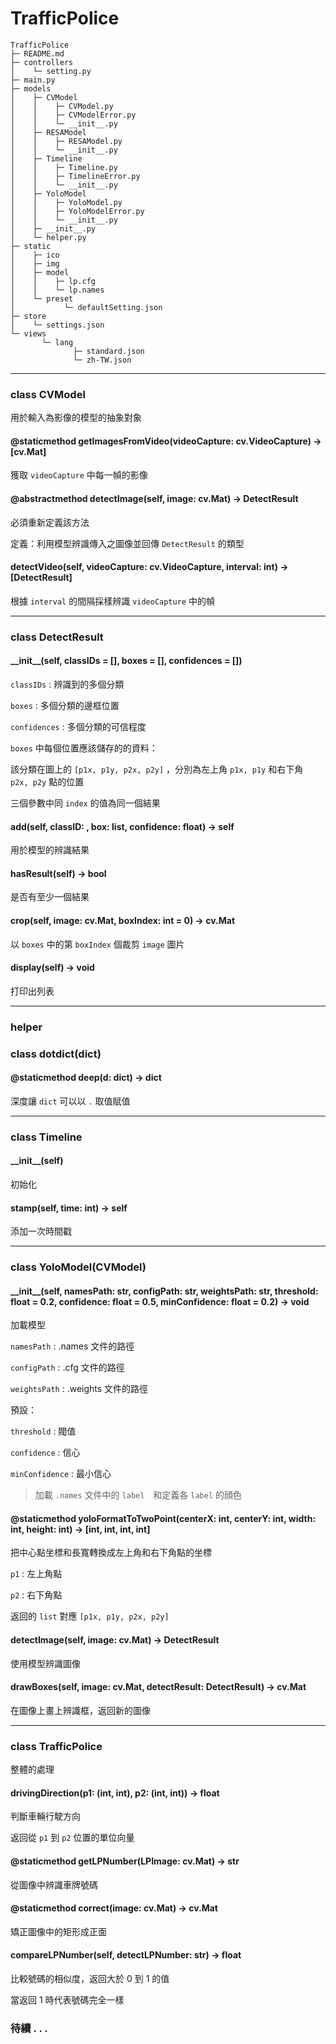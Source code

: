 # TrafficPolice

```
TrafficPolice
├─ README.md
├─ controllers
│    └─ setting.py
├─ main.py
├─ models
│    ├─ CVModel
│    │    ├─ CVModel.py
│    │    ├─ CVModelError.py
│    │    └─ __init__.py
│    ├─ RESAModel
│    │    ├─ RESAModel.py
│    │    └─ __init__.py
│    ├─ Timeline
│    │    ├─ Timeline.py
│    │    ├─ TimelineError.py
│    │    └─ __init__.py
│    ├─ YoloModel
│    │    ├─ YoloModel.py
│    │    ├─ YoloModelError.py
│    │    └─ __init__.py
│    ├─ __init__.py
│    └─ helper.py
├─ static
│    ├─ ico
│    ├─ img
│    ├─ model
│    │    ├─ lp.cfg
│    │    └─ lp.names
│    └─ preset
│           └─ defaultSetting.json
├─ store
│    └─ settings.json
└─ views
       └─ lang
              ├─ standard.json
              └─ zh-TW.json
```

***

### class CVModel

用於輸入為影像的模型的抽象對象

#### @staticmethod getImagesFromVideo(videoCapture: cv.VideoCapture) -> [cv.Mat]

獲取 `videoCapture` 中每一幀的影像

#### @abstractmethod detectImage(self, image: cv.Mat) -> DetectResult

必須重新定義該方法

定義：利用模型辨識傳入之圖像並回傳 `DetectResult` 的類型

#### detectVideo(self, videoCapture: cv.VideoCapture, interval: int) -> [DetectResult]

根據 `interval` 的間隔採樣辨識 `videoCapture` 中的幀

***

### class DetectResult

#### \_\_init\_\_(self, classIDs = [], boxes = [], confidences = [])

`classIDs` : 辨識到的多個分類

`boxes` : 多個分類的邊框位置

`confidences` : 多個分類的可信程度

`boxes` 中每個位置應該儲存的的資料：

該分類在圖上的 `[p1x, p1y, p2x, p2y]` ，分別為左上角 `p1x, p1y` 和右下角　`p2x, p2y` 點的位置

三個參數中同 `index` 的值為同一個結果

#### add(self, classID: , box: list, confidence: float) -> self

用於模型的辨識結果

#### hasResult(self) -> bool

是否有至少一個結果

#### crop(self, image: cv.Mat, boxIndex: int = 0) -> cv.Mat

以 `boxes` 中的第 `boxIndex` 個裁剪 `image` 圖片

#### display(self) -> void

打印出列表

***

### helper

### class dotdict(dict)

#### @staticmethod deep(d: dict) -> dict

深度讓 `dict` 可以以 `.` 取值賦值

***

### class Timeline

#### \_\_init\_\_(self)

初始化

#### stamp(self, time: int) -> self

添加一次時間戳

***

### class YoloModel(CVModel)

#### \_\_init\_\_(self, namesPath: str, configPath: str, weightsPath: str, threshold: float = 0.2, confidence: float = 0.5, minConfidence: float = 0.2) -> void

加載模型

`namesPath` : .names 文件的路徑

`configPath` : .cfg 文件的路徑

`weightsPath` : .weights 文件的路徑

預設：

`threshold` : 閥值

`confidence` : 信心

`minConfidence` : 最小信心

> 加載 `.names` 文件中的 `label`　和定義各 `label` 的顔色

#### @staticmethod yoloFormatToTwoPoint(centerX: int, centerY: int, width: int, height: int) -> [int, int, int, int]

把中心點坐標和長寬轉換成左上角和右下角點的坐標

`p1` : 左上角點

`p2` : 右下角點

返回的 `list` 對應 `[p1x, p1y, p2x, p2y]`

#### detectImage(self, image: cv.Mat) -> DetectResult

使用模型辨識圖像

#### drawBoxes(self, image: cv.Mat, detectResult: DetectResult) -> cv.Mat

在圖像上畫上辨識框，返回新的圖像

***

### class TrafficPolice
整體的處理

#### drivingDirection(p1: (int, int), p2: (int, int)) -> float 

判斷車輛行駛方向

返回從 `p1` 到 `p2` 位置的單位向量

#### @staticmethod getLPNumber(LPImage: cv.Mat) -> str

從圖像中辨識車牌號碼

#### @staticmethod correct(image: cv.Mat) -> cv.Mat

矯正圖像中的矩形成正面

#### compareLPNumber(self, detectLPNumber: str) -> float

比較號碼的相似度，返回大於 0 到 1 的值

當返回 1 時代表號碼完全一樣

### 待續 . . .

